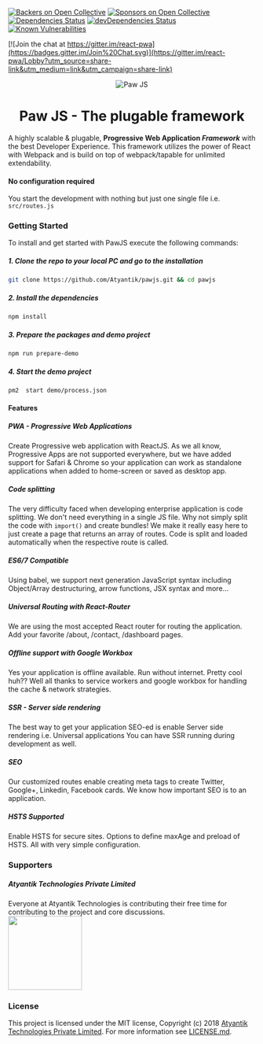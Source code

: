 [![Backers on Open Collective](https://opencollective.com/react-pwa/backers/badge.svg)](https://opencollective.com/react-pwa) 
[![Sponsors on Open Collective](https://opencollective.com/react-pwa/sponsors/badge.svg)](https://opencollective.com/react-pwa) 
[![Dependencies Status](https://david-dm.org/Atyantik/pawjs.svg)](https://david-dm.org/Atyantik/pawjs)
[![devDependencies Status](https://david-dm.org/Atyantik/pawjs/dev-status.svg)](https://david-dm.org/Atyantik/pawjs?type=dev)
[![Known Vulnerabilities](https://snyk.io/test/github/Atyantik/pawjs/badge.svg)](https://snyk.io/test/github/Atyantik/pawjs)  

[![Join the chat at https://gitter.im/react-pwa](https://badges.gitter.im/Join%20Chat.svg)](https://gitter.im/react-pwa/Lobby?utm_source=share-link&utm_medium=link&utm_campaign=share-link)


<p align="center" style="text-align:center">
  <img src="https://www.atyantik.com/wp-content/uploads/2018/06/192-192.png" alt="Paw JS"/>
</p>
<h1 align="center" style="text-align:center">Paw JS - The plugable framework</h1>


A highly scalable & plugable, **Progressive Web Application *Framework*** with the best Developer Experience.
This framework utilizes the power of React with Webpack and is build on top of webpack/tapable for unlimited extendability.



#### No configuration required
You start the development with nothing but just one single file i.e. `src/routes.js`

### Getting Started
To install and get started with PawJS execute the following commands:

##### 1. Clone the repo to your local PC and go to the installation
```bash
git clone https://github.com/Atyantik/pawjs.git && cd pawjs
```
  
##### 2. Install the dependencies
```bash
npm install
```
  

##### 3. Prepare the packages and demo project  
```bash
npm run prepare-demo
```  

##### 4. Start the demo project
```bash
pm2  start demo/process.json
```

#### Features
##### PWA - Progressive Web Applications
Create Progressive web application with ReactJS. As we all know, Progressive Apps are not supported everywhere, but we have added support for Safari & Chrome so your application can work as 
standalone applications when added to home-screen or saved as desktop app.

##### Code splitting
The very difficulty faced when developing enterprise application is code splitting. We don't need everything in a single JS file. Why not simply split the code with `import()` and create bundles!
We make it really easy here to just create a page that returns an array of routes. Code is split and loaded automatically when the respective route is called.

##### ES6/7 Compatible
Using babel, we support next generation JavaScript syntax including Object/Array destructuring, arrow functions, JSX syntax and more...  

##### Universal Routing with React-Router
We are using the most accepted React router for routing the application. Add your favorite /about, /contact, /dashboard pages.

##### Offline support with Google Workbox
Yes your application is offline available. Run without internet. Pretty cool huh?? Well all thanks to service workers and google workbox
for handling the cache & network strategies.  

##### SSR - Server side rendering
The best way to get your application SEO-ed is enable Server side rendering i.e. Universal applications
You can have SSR running during development as well.    

##### SEO
Our customized routes enable creating meta tags to create Twitter, Google+, Linkedin, Facebook cards. We know how important SEO is to an application.  

##### HSTS Supported
Enable HSTS for secure sites. Options to define maxAge and preload of HSTS. All with very simple configuration.  

### Supporters
##### Atyantik Technologies Private Limited
Everyone at Atyantik Technologies is contributing their free time for contributing to the project and core discussions.  
<a href="https://www.atyantik.com" target="_blank"><img width="150px" src="https://www.reactpwa.com/img/supporters/atyantik.svg"></a>


### License
This project is licensed under the MIT license, Copyright (c) 2018 [Atyantik Technologies Private Limited](https://www.atyantik.com). For more information see [LICENSE.md]("https://github.com/Atyantik/pawjs/blob/master/LICENSE.md").  
